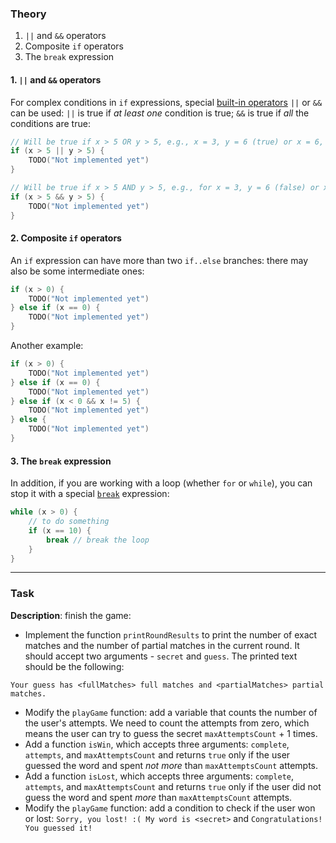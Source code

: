 ### Theory

1. `||` and `&&` operators
2. Composite `if` operators
3. The `break` expression

#### 1. `||` and `&&` operators

For complex conditions in `if` expressions, 
special [built-in operators](https://kotlinlang.org/docs/basic-types.html#booleans) `||` or `&&` can be used:
`||` is true if _at least one_ condition is true;
`&&` is true if _all_ the conditions are true:
```kotlin
// Will be true if x > 5 OR y > 5, e.g., x = 3, y = 6 (true) or x = 6, y = 6 (true)
if (x > 5 || y > 5) {
    TODO("Not implemented yet")
}
```
```kotlin
// Will be true if x > 5 AND y > 5, e.g., for x = 3, y = 6 (false) or x = 6, y = 6 (true)
if (x > 5 && y > 5) {
    TODO("Not implemented yet")
}
```

#### 2. Composite `if` operators

An `if` expression can have more than two `if..else` branches: there may also be some intermediate ones:
```kotlin
if (x > 0) {
    TODO("Not implemented yet")
} else if (x == 0) {
    TODO("Not implemented yet")
}
```
Another example: 
```kotlin
if (x > 0) {
    TODO("Not implemented yet")
} else if (x == 0) {
    TODO("Not implemented yet")
} else if (x < 0 && x != 5) {
    TODO("Not implemented yet")
} else {
    TODO("Not implemented yet")
}
```

#### 3. The `break` expression

In addition, if you are working with a loop (whether `for` or `while`), 
you can stop it with a special [`break`](https://kotlinlang.org/docs/returns.html) expression:
```kotlin
while (x > 0) {
    // to do something
    if (x == 10) {
        break // break the loop
    }
}
```
___

### Task

**Description**: finish the game:
- Implement the function `printRoundResults` to 
print the number of exact matches and the number of partial matches in the current round.
It should accept two arguments - `secret` and `guess`. 
The printed text should be the following:
```text
Your guess has <fullMatches> full matches and <partialMatches> partial matches.
```

- Modify the `playGame` function: add a variable that counts the number of the user's attempts. We need to count the attempts from zero, which means the user can try to guess the secret `maxAttemptsCount` + 1 times.
- Add a function `isWin`, which accepts three arguments: `complete`, `attempts`, and `maxAttemptsCount`
and returns `true` only if the user guessed the word and spent _not more_ than `maxAttemptsCount` attempts.
- Add a function `isLost`, which accepts three arguments: `complete`, `attempts`, and `maxAttemptsCount`
and returns `true` only if the user did not guess the word and spent _more_ than `maxAttemptsCount` attempts.
- Modify the `playGame` function: add a condition to check if the user won or lost: `Sorry, you lost! :( My word is <secret>` and `Congratulations! You guessed it!`

